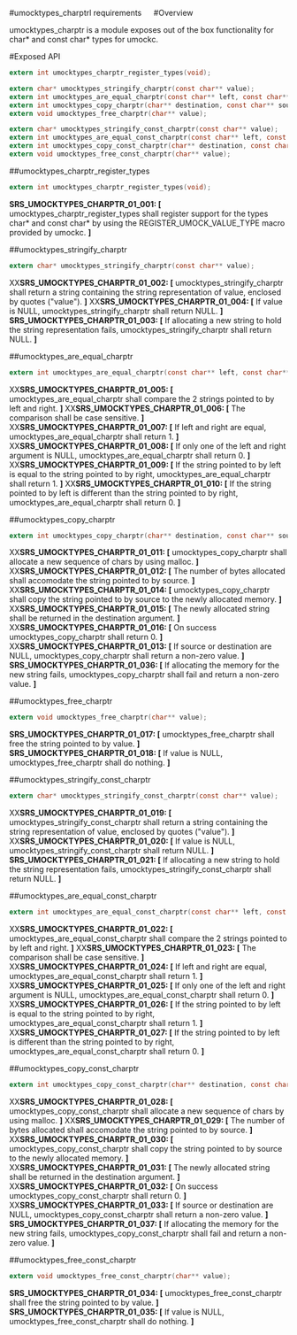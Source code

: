 #umocktypes_charptrl requirements
 
#Overview

umocktypes_charptr is a module exposes out of the box functionality for char\* and const char\* types for umockc.

#Exposed API

```c
extern int umocktypes_charptr_register_types(void);

extern char* umocktypes_stringify_charptr(const char** value);
extern int umocktypes_are_equal_charptr(const char** left, const char** right);
extern int umocktypes_copy_charptr(char** destination, const char** source);
extern void umocktypes_free_charptr(char** value);

extern char* umocktypes_stringify_const_charptr(const char** value);
extern int umocktypes_are_equal_const_charptr(const char** left, const char** right);
extern int umocktypes_copy_const_charptr(char** destination, const char** source);
extern void umocktypes_free_const_charptr(char** value);
```

##umocktypes_charptr_register_types

```c
extern int umocktypes_charptr_register_types(void);
```

**SRS_UMOCKTYPES_CHARPTR_01_001: [** umocktypes_charptr_register_types shall register support for the types char\* and const char\* by using the REGISTER_UMOCK_VALUE_TYPE macro provided by umockc. **]**

##umocktypes_stringify_charptr

```c
extern char* umocktypes_stringify_charptr(const char** value);
```

XX**SRS_UMOCKTYPES_CHARPTR_01_002: [** umocktypes_stringify_charptr shall return a string containing the string representation of value, enclosed by quotes (\"value\"). **]**
XX**SRS_UMOCKTYPES_CHARPTR_01_004: [** If value is NULL, umocktypes_stringify_charptr shall return NULL. **]**
**SRS_UMOCKTYPES_CHARPTR_01_003: [** If allocating a new string to hold the string representation fails, umocktypes_stringify_charptr shall return NULL. **]**

##umocktypes_are_equal_charptr

```c
extern int umocktypes_are_equal_charptr(const char** left, const char** right);
```

XX**SRS_UMOCKTYPES_CHARPTR_01_005: [** umocktypes_are_equal_charptr shall compare the 2 strings pointed to by left and right. **]**
XX**SRS_UMOCKTYPES_CHARPTR_01_006: [** The comparison shall be case sensitive. **]**
XX**SRS_UMOCKTYPES_CHARPTR_01_007: [** If left and right are equal, umocktypes_are_equal_charptr shall return 1. **]**
XX**SRS_UMOCKTYPES_CHARPTR_01_008: [** If only one of the left and right argument is NULL, umocktypes_are_equal_charptr shall return 0. **]**
XX**SRS_UMOCKTYPES_CHARPTR_01_009: [** If the string pointed to by left is equal to the string pointed to by right, umocktypes_are_equal_charptr shall return 1. **]**
XX**SRS_UMOCKTYPES_CHARPTR_01_010: [** If the string pointed to by left is different than the string pointed to by right, umocktypes_are_equal_charptr shall return 0. **]**

##umocktypes_copy_charptr

```c
extern int umocktypes_copy_charptr(char** destination, const char** source);
```

XX**SRS_UMOCKTYPES_CHARPTR_01_011: [** umocktypes_copy_charptr shall allocate a new sequence of chars by using malloc. **]**
XX**SRS_UMOCKTYPES_CHARPTR_01_012: [** The number of bytes allocated shall accomodate the string pointed to by source. **]**
XX**SRS_UMOCKTYPES_CHARPTR_01_014: [** umocktypes_copy_charptr shall copy the string pointed to by source to the newly allocated memory. **]**
XX**SRS_UMOCKTYPES_CHARPTR_01_015: [** The newly allocated string shall be returned in the destination argument. **]**
XX**SRS_UMOCKTYPES_CHARPTR_01_016: [** On success umocktypes_copy_charptr shall return 0. **]**
XX**SRS_UMOCKTYPES_CHARPTR_01_013: [** If source or destination are NULL, umocktypes_copy_charptr shall return a non-zero value. **]**
**SRS_UMOCKTYPES_CHARPTR_01_036: [** If allocating the memory for the new string fails, umocktypes_copy_charptr shall fail and return a non-zero value. **]**

##umocktypes_free_charptr

```c
extern void umocktypes_free_charptr(char** value);
```

**SRS_UMOCKTYPES_CHARPTR_01_017: [** umocktypes_free_charptr shall free the string pointed to by value. **]**
**SRS_UMOCKTYPES_CHARPTR_01_018: [** If value is NULL, umocktypes_free_charptr shall do nothing. **]**

##umocktypes_stringify_const_charptr

```c
extern char* umocktypes_stringify_const_charptr(const char** value);
```

XX**SRS_UMOCKTYPES_CHARPTR_01_019: [** umocktypes_stringify_const_charptr shall return a string containing the string representation of value, enclosed by quotes (\"value\"). **]**
XX**SRS_UMOCKTYPES_CHARPTR_01_020: [** If value is NULL, umocktypes_stringify_const_charptr shall return NULL. **]**
**SRS_UMOCKTYPES_CHARPTR_01_021: [** If allocating a new string to hold the string representation fails, umocktypes_stringify_const_charptr shall return NULL. **]**

##umocktypes_are_equal_const_charptr

```c
extern int umocktypes_are_equal_const_charptr(const char** left, const char** right);
```

XX**SRS_UMOCKTYPES_CHARPTR_01_022: [** umocktypes_are_equal_const_charptr shall compare the 2 strings pointed to by left and right. **]**
XX**SRS_UMOCKTYPES_CHARPTR_01_023: [** The comparison shall be case sensitive. **]**
XX**SRS_UMOCKTYPES_CHARPTR_01_024: [** If left and right are equal, umocktypes_are_equal_const_charptr shall return 1. **]**
XX**SRS_UMOCKTYPES_CHARPTR_01_025: [** If only one of the left and right argument is NULL, umocktypes_are_equal_const_charptr shall return 0. **]**
XX**SRS_UMOCKTYPES_CHARPTR_01_026: [** If the string pointed to by left is equal to the string pointed to by right, umocktypes_are_equal_const_charptr shall return 1. **]**
XX**SRS_UMOCKTYPES_CHARPTR_01_027: [** If the string pointed to by left is different than the string pointed to by right, umocktypes_are_equal_const_charptr shall return 0. **]**

##umocktypes_copy_const_charptr

```c
extern int umocktypes_copy_const_charptr(char** destination, const char** source);
```

XX**SRS_UMOCKTYPES_CHARPTR_01_028: [** umocktypes_copy_const_charptr shall allocate a new sequence of chars by using malloc. **]**
XX**SRS_UMOCKTYPES_CHARPTR_01_029: [** The number of bytes allocated shall accomodate the string pointed to by source. **]**
XX**SRS_UMOCKTYPES_CHARPTR_01_030: [** umocktypes_copy_const_charptr shall copy the string pointed to by source to the newly allocated memory. **]**
XX**SRS_UMOCKTYPES_CHARPTR_01_031: [** The newly allocated string shall be returned in the destination argument. **]**
XX**SRS_UMOCKTYPES_CHARPTR_01_032: [** On success umocktypes_copy_const_charptr shall return 0. **]**
XX**SRS_UMOCKTYPES_CHARPTR_01_033: [** If source or destination are NULL, umocktypes_copy_const_charptr shall return a non-zero value. **]**
**SRS_UMOCKTYPES_CHARPTR_01_037: [** If allocating the memory for the new string fails, umocktypes_copy_const_charptr shall fail and return a non-zero value. **]**

##umocktypes_free_const_charptr

```c
extern void umocktypes_free_const_charptr(char** value);
```

**SRS_UMOCKTYPES_CHARPTR_01_034: [** umocktypes_free_const_charptr shall free the string pointed to by value. **]**
**SRS_UMOCKTYPES_CHARPTR_01_035: [** If value is NULL, umocktypes_free_const_charptr shall do nothing. **]**
